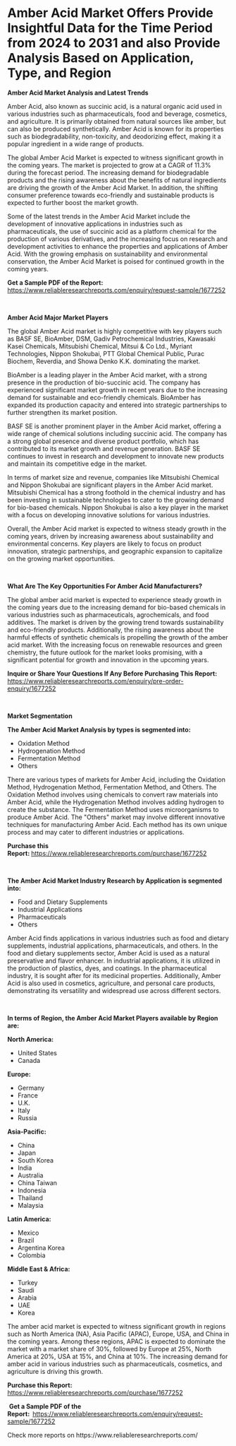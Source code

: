 <p><h1>Amber Acid Market Offers Provide Insightful Data for the Time Period from 2024 to 2031 and also Provide Analysis Based on Application, Type, and Region</h1></p><p><strong>Amber Acid Market Analysis and Latest Trends</strong></p>
<p><p>Amber Acid, also known as succinic acid, is a natural organic acid used in various industries such as pharmaceuticals, food and beverage, cosmetics, and agriculture. It is primarily obtained from natural sources like amber, but can also be produced synthetically. Amber Acid is known for its properties such as biodegradability, non-toxicity, and deodorizing effect, making it a popular ingredient in a wide range of products.</p><p>The global Amber Acid Market is expected to witness significant growth in the coming years. The market is projected to grow at a CAGR of 11.3% during the forecast period. The increasing demand for biodegradable products and the rising awareness about the benefits of natural ingredients are driving the growth of the Amber Acid Market. In addition, the shifting consumer preference towards eco-friendly and sustainable products is expected to further boost the market growth.</p><p>Some of the latest trends in the Amber Acid Market include the development of innovative applications in industries such as pharmaceuticals, the use of succinic acid as a platform chemical for the production of various derivatives, and the increasing focus on research and development activities to enhance the properties and applications of Amber Acid. With the growing emphasis on sustainability and environmental conservation, the Amber Acid Market is poised for continued growth in the coming years.</p></p>
<p><strong>Get a Sample PDF of the Report:&nbsp;</strong> <a href="https://www.reliableresearchreports.com/enquiry/request-sample/1677252">https://www.reliableresearchreports.com/enquiry/request-sample/1677252</a></p>
<p>&nbsp;</p>
<p><strong>Amber Acid Major Market Players</strong></p>
<p><p>The global Amber Acid market is highly competitive with key players such as BASF SE, BioAmber, DSM, Gadiv Petrochemical Industries, Kawasaki Kasei Chemicals, Mitsubishi Chemical, Mitsui & Co Ltd., Myriant Technologies, Nippon Shokubai, PTT Global Chemical Public, Purac Biochem, Reverdia, and Showa Denko K.K. dominating the market.</p><p>BioAmber is a leading player in the Amber Acid market, with a strong presence in the production of bio-succinic acid. The company has experienced significant market growth in recent years due to the increasing demand for sustainable and eco-friendly chemicals. BioAmber has expanded its production capacity and entered into strategic partnerships to further strengthen its market position.</p><p>BASF SE is another prominent player in the Amber Acid market, offering a wide range of chemical solutions including succinic acid. The company has a strong global presence and diverse product portfolio, which has contributed to its market growth and revenue generation. BASF SE continues to invest in research and development to innovate new products and maintain its competitive edge in the market.</p><p>In terms of market size and revenue, companies like Mitsubishi Chemical and Nippon Shokubai are significant players in the Amber Acid market. Mitsubishi Chemical has a strong foothold in the chemical industry and has been investing in sustainable technologies to cater to the growing demand for bio-based chemicals. Nippon Shokubai is also a key player in the market with a focus on developing innovative solutions for various industries.</p><p>Overall, the Amber Acid market is expected to witness steady growth in the coming years, driven by increasing awareness about sustainability and environmental concerns. Key players are likely to focus on product innovation, strategic partnerships, and geographic expansion to capitalize on the growing market opportunities.</p></p>
<p>&nbsp;</p>
<p><strong>What Are The Key Opportunities For Amber Acid Manufacturers?</strong></p>
<p><p>The global amber acid market is expected to experience steady growth in the coming years due to the increasing demand for bio-based chemicals in various industries such as pharmaceuticals, agrochemicals, and food additives. The market is driven by the growing trend towards sustainability and eco-friendly products. Additionally, the rising awareness about the harmful effects of synthetic chemicals is propelling the growth of the amber acid market. With the increasing focus on renewable resources and green chemistry, the future outlook for the market looks promising, with a significant potential for growth and innovation in the upcoming years.</p></p>
<p><strong>Inquire or Share Your Questions If Any Before Purchasing This Report:</strong> <a href="https://www.reliableresearchreports.com/enquiry/pre-order-enquiry/1677252">https://www.reliableresearchreports.com/enquiry/pre-order-enquiry/1677252</a></p>
<p>&nbsp;</p>
<p><strong>Market Segmentation</strong></p>
<p><strong>The Amber Acid Market Analysis by types is segmented into:</strong></p>
<p><ul><li>Oxidation Method</li><li>Hydrogenation Method</li><li>Fermentation Method</li><li>Others</li></ul></p>
<p><p>There are various types of markets for Amber Acid, including the Oxidation Method, Hydrogenation Method, Fermentation Method, and Others. The Oxidation Method involves using chemicals to convert raw materials into Amber Acid, while the Hydrogenation Method involves adding hydrogen to create the substance. The Fermentation Method uses microorganisms to produce Amber Acid. The "Others" market may involve different innovative techniques for manufacturing Amber Acid. Each method has its own unique process and may cater to different industries or applications.</p></p>
<p><strong>Purchase this Report:&nbsp;</strong><a href="https://www.reliableresearchreports.com/purchase/1677252">https://www.reliableresearchreports.com/purchase/1677252</a></p>
<p>&nbsp;</p>
<p><strong>The Amber Acid Market Industry Research by Application is segmented into:</strong></p>
<p><ul><li>Food and Dietary Supplements</li><li>Industrial Applications</li><li>Pharmaceuticals</li><li>Others</li></ul></p>
<p><p>Amber Acid finds applications in various industries such as food and dietary supplements, industrial applications, pharmaceuticals, and others. In the food and dietary supplements sector, Amber Acid is used as a natural preservative and flavor enhancer. In industrial applications, it is utilized in the production of plastics, dyes, and coatings. In the pharmaceutical industry, it is sought after for its medicinal properties. Additionally, Amber Acid is also used in cosmetics, agriculture, and personal care products, demonstrating its versatility and widespread use across different sectors.</p></p>
<p>&nbsp;</p>
<p><strong>In terms of Region, the Amber Acid Market Players available by Region are:</strong></p>
<p>
    <p> <strong> North America: </strong>
        <ul>
            <li>United States</li>
            <li>Canada</li>
        </ul>
        </p> 
    <p> <strong> Europe: </strong>
        <ul>
            <li>Germany</li>
            <li>France</li>
            <li>U.K.</li>
            <li>Italy</li>
            <li>Russia</li>
        </ul>
        </p> 
    <p> <strong> Asia-Pacific: </strong>
        <ul>
            <li>China</li>
            <li>Japan</li>
            <li>South Korea</li>
            <li>India</li>
            <li>Australia</li>
            <li>China Taiwan</li>
            <li>Indonesia</li>
            <li>Thailand</li>
            <li>Malaysia</li>
        </ul>
        </p> 
    <p> <strong> Latin America: </strong>
        <ul>
            <li>Mexico</li>
            <li>Brazil</li>
            <li>Argentina Korea</li>
            <li>Colombia</li>
        </ul>
        </p> 
    <p> <strong> Middle East & Africa: </strong>
        <ul>
            <li>Turkey</li>
            <li>Saudi</li>
            <li>Arabia</li>
            <li>UAE</li>
            <li>Korea</li>
        </ul>
    </p>
    </p>
<p><p>The amber acid market is expected to witness significant growth in regions such as North America (NA), Asia Pacific (APAC), Europe, USA, and China in the coming years. Among these regions, APAC is expected to dominate the market with a market share of 30%, followed by Europe at 25%, North America at 20%, USA at 15%, and China at 10%. The increasing demand for amber acid in various industries such as pharmaceuticals, cosmetics, and agriculture is driving this growth.</p></p>
<p><strong>Purchase this Report: </strong><a href="https://www.reliableresearchreports.com/purchase/1677252">https://www.reliableresearchreports.com/purchase/1677252</a></p>
<p>&nbsp;<strong>Get a Sample PDF of the Report:&nbsp;&nbsp;</strong><a href="https://www.reliableresearchreports.com/enquiry/request-sample/1677252">https://www.reliableresearchreports.com/enquiry/request-sample/1677252</a></p>
<p><strong></strong></p>
<p>Check more reports on https://www.reliableresearchreports.com/</p>